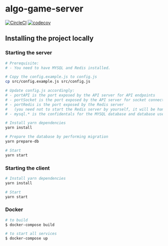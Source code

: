 # algo-game-server

[![CircleCI](https://circleci.com/gh/samueltangz/algo-game-server.svg?style=svg)](https://circleci.com/gh/samueltangz/algo-game-server) [![codecov](https://codecov.io/gh/samueltangz/algo-game-server/branch/master/graph/badge.svg)](https://codecov.io/gh/samueltangz/algo-game-server)

## Installing the project locally

### Starting the server

```bash
# Prerequisite:
# - You need to have MYSQL and Redis installed.

# Copy the config.example.js to config.js
cp src/config.example.js src/config.js

# Update config.js accordingly:
# - portAPI is the port exposed by the API server for API endpoints
# - portSocket is the port exposed by the API server for socket connection
# - portRedis is the port exposed by the Redis server
#   (you need not to start the Redis server by yourself, it will be handled by the API server)
# - mysql.* is the confidentals for the MYSQL database and database used.

# Install yarn dependencies
yarn install

# Prepare the database by performing migration
yarn prepare-db

# Start
yarn start
```

### Starting the client

```bash
# Install yarn dependencies
yarn install

# Start
yarn start
```

### Docker

```bash 
# to build
$ docker-compose build

# to start all services
$ docker-compose up
```
